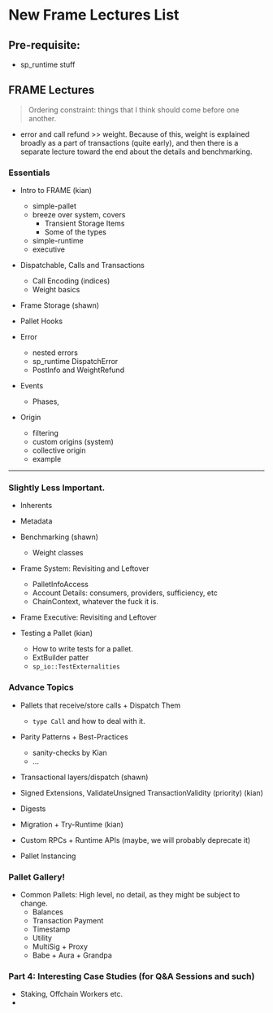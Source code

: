 # New Frame Lectures List

## Pre-requisite:

- sp_runtime stuff

## FRAME Lectures

> Ordering constraint: things that I think should come before one another.

- error and call refund >> weight. Because of this, weight is explained broadly as a part of
  transactions (quite early), and then there is a separate lecture toward the end about the details
  and benchmarking.

### Essentials

- Intro to FRAME (kian)

  - simple-pallet
  - breeze over system, covers
    - Transient Storage Items
    - Some of the types
  - simple-runtime
  - executive

- Dispatchable, Calls and Transactions

  - Call Encoding (indices)
  - Weight basics

- Frame Storage (shawn)

- Pallet Hooks

- Error

  - nested errors
  - sp_runtime DispatchError
  - PostInfo and WeightRefund

- Events

  - Phases,

- Origin
  - filtering
  - custom origins (system)
  - collective origin
  - example

---

### Slightly Less Important.

- Inherents

- Metadata

- Benchmarking (shawn)

  - Weight classes

- Frame System: Revisiting and Leftover

  - PalletInfoAccess
  - Account Details: consumers, providers, sufficiency, etc
  - ChainContext, whatever the fuck it is.

- Frame Executive: Revisiting and Leftover

- Testing a Pallet (kian)
  - How to write tests for a pallet.
  - ExtBuilder patter
  - `sp_io::TestExternalities`

### Advance Topics

- Pallets that receive/store calls + Dispatch Them

  - `type Call` and how to deal with it.

- Parity Patterns + Best-Practices

  - sanity-checks by Kian
  - ...

- Transactional layers/dispatch (shawn)
- Signed Extensions, ValidateUnsigned TransactionValidity (priority) (kian)
- Digests
- Migration + Try-Runtime (kian)
- Custom RPCs + Runtime APIs (maybe, we will probably deprecate it)
- Pallet Instancing

### Pallet Gallery!

- Common Pallets: High level, no detail, as they might be subject to change.
  - Balances
  - Transaction Payment
  - Timestamp
  - Utility
  - MultiSig + Proxy
  - Babe + Aura + Grandpa

### Part 4: Interesting Case Studies (for Q&A Sessions and such)

- Staking, Offchain Workers etc.
-
